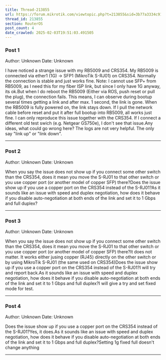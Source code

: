 ```yaml
---
title: Thread-213855
url: https://forum.mikrotik.com/viewtopic.php?t=213855&sid=3b77a3334c914448dbbc02bfdff4c3aa
thread_id: 213855
section: RouterOS
post_count: 4
date_crawled: 2025-02-03T19:51:03.491505
---
```


### Post 1
Author: Unknown
Date: Unknown

I have noticed a strange issue with my RB5009 and CRS354. My RB5009 is connected via ether1 (1G) -> SFP1 (MikroTik S-RJ01) on CRS354. Normally the connection is stable and just works fine. Note: I cannot use SFP+ from RB5009, as I need this for my fiber ISP link, but since I only have 1G anyway, its ok.But when I do reboot the RB5009 (Either via ROS, push reset or pull the plug), the connection fails. This means, I can observe during bootup several times getting a link and after max. 1 second, the link is gone. When the RB5009 is fully powered on, the link stays down. If I pull the network cable before reset and put it after full bootup into RB5009, all works just fine. I can only reproduce this issue together with the CRS354. If I connect a different old test swich (e.g. Netgear GS750e), I don't see that issue.Any ideas, what could go wrong here? The logs are not very helpful. The only say "link up" or "link down".

---
### Post 2
Author: Unknown
Date: Unknown

When you say the issue does not show up if you connect some other switch than the CRS354, does it mean you move the S-RJ01 to that other switch or you use copper port (or another model of copper SFP) there?Does the issue show up if you use a copper port on the CRS354 instead of the S-RJ01?As it sounds like an issue with speed and duplex negotiation, how does it behave if you disable auto-negotiation at both ends of the link and set it to 1 Gbps and full duplex?

---
### Post 3
Author: Unknown
Date: Unknown

When you say the issue does not show up if you connect some other switch than the CRS354, does it mean you move the S-RJ01 to that other switch or you use copper port (or another model of copper SFP) there?It does not matter. It works either jusing copper (RJ45) directly on the other switch or by using MikroTik S-RJ01 (the same used on CRS354)Does the issue show up if you use a copper port on the CRS354 instead of the S-RJ01?I will try and report back.As it sounds like an issue with speed and duplex negotiation, how does it behave if you disable auto-negotiation at both ends of the link and set it to 1 Gbps and full duplex?I will give a try and set fixed mode for test.

---
### Post 4
Author: Unknown
Date: Unknown

Does the issue show up if you use a copper port on the CRS354 instead of the S-RJ01?Yes, it does.As it sounds like an issue with speed and duplex negotiation, how does it behave if you disable auto-negotiation at both ends of the link and set it to 1 Gbps and full duplex?Setting 1g fixed full doesn't change anything

---

